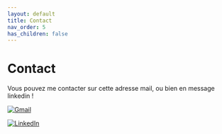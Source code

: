 ```yaml
---
layout: default
title: Contact
nav_order: 5
has_children: false
---
```


# Contact
Vous pouvez me contacter sur cette adresse mail, ou bien en message linkedin !

[![Gmail](https://upload.wikimedia.org/wikipedia/commons/4/4e/Gmail_Icon.png)](mailto:mathieu.audibert27@gmail.com)

[![LinkedIn](https://upload.wikimedia.org/wikipedia/commons/c/ca/LinkedIn_logo_initials.png)](https://www.linkedin.com/in/mathieu-audibert-2b4763252/)
